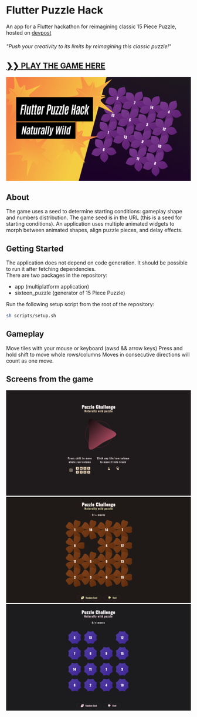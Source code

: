 # Flutter Puzzle Hack
An app for a Flutter hackathon for reimagining classic 15 Piece Puzzle, hosted on [devpost](https://flutterhack.devpost.com/)  
###### "Push your creativity to its limits by reimagining this classic puzzle!"

## [❯❯ PLAY THE GAME HERE](https://flutter-puzzle-hack-75f98.web.app/#/)

<img src="https://github.com/Rongix/flutter_puzzle_hack/blob/main/resources/project_logo.png"/>


## About
The game uses a seed to determine starting conditions: gameplay shape and numbers distribution. The game seed is in the URL (this is a seed for starting conditions).
An application uses multiple animated widgets to morph between animated shapes, align puzzle pieces, and delay effects.

## Getting Started
The application does not depend on code generation. It should be possible to run it after fetching dependencies.   
There are two packages in the repository:
- app (multiplatform application)
- sixteen_puzzle (generator of 15 Piece Puzzle)

Run the following setup script from the root of the repository:
```zsh
sh scripts/setup.sh
```

## Gameplay
Move tiles with your mouse or keyboard (awsd && arrow keys) 
Press and hold shift to move whole rows/columns
Moves in consecutive directions will count as one move.

## Screens from the game
<img src="https://github.com/Rongix/flutter_puzzle_hack/blob/main/resources/start.jpeg"/>
<img src="https://github.com/Rongix/flutter_puzzle_hack/blob/main/resources/example_1.jpeg"/>
<img src="https://github.com/Rongix/flutter_puzzle_hack/blob/main/resources/example_2.jpeg"/>
